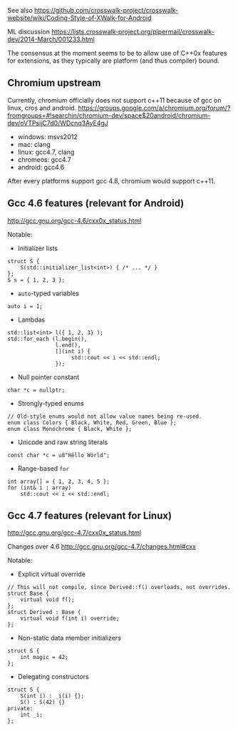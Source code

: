 See also https://github.com/crosswalk-project/crosswalk-website/wiki/Coding-Style-of-XWalk-for-Android

ML discussion https://lists.crosswalk-project.org/pipermail/crosswalk-dev/2014-March/001233.html

The consensus at the moment seems to be to allow use of C++0x features for extensions, as they typically are platform (and thus compiler) bound.

## Chromium upstream

Currently, chromium officially does not support c++11 because of gcc on linux, cros and android. 
https://groups.google.com/a/chromium.org/forum/?fromgroups=#!searchin/chromium-dev/space$20android/chromium-dev/oVTPsijC7d0/WDcnq3AyE4gJ
* windows: msvs2012
* mac: clang
* linux: gcc4.7, clang
* chromeos: gcc4.7
* android: gcc4.6

After every platforms support gcc 4.8, chromium would support c++11.

## Gcc 4.6 features (relevant for Android)

http://gcc.gnu.org/gcc-4.6/cxx0x_status.html

Notable:
* Initializer lists
```
struct S {
    S(std::initializer_list<int>) { /* ... */ }
};
S s = { 1, 2, 3 };
```

* `auto`-typed variables
```
auto i = 1;
```

* Lambdas
```
std::list<int> l({ 1, 2, 3} );
std::for_each (l.begin(),
               l.end(), 
               [](int i) {
                    std::cout << i << std::endl;
               });
```

* Null pointer constant
```
char *c = nullptr;
```

* Strongly-typed enums
```
// Old-style enums would not allow value names being re-used. 
enum class Colors { Black, White, Red, Green, Blue };
enum class Monochrome { Black, White };
```

* Unicode and raw string literals
```
const char *c = u8"Hêllo Wörld";
```

* Range-based `for`
```
int array[] = { 1, 2, 3, 4, 5 };
for (int& i : array)
    std::cout << i << std::endl;
```

## Gcc 4.7 features (relevant for Linux)

http://gcc.gnu.org/gcc-4.7/cxx0x_status.html

Changes over 4.6 http://gcc.gnu.org/gcc-4.7/changes.html#cxx

Notable:
* Explicit virtual override
```
// This will not compile, since Derived::f() overloads, not overrides.
struct Base {
    virtual void f();
};
struct Derived : Base {
    virtual void f(int i) override;
};
```

* Non-static data member initializers
```
struct S {
    int magic = 42;
};
```

* Delegating constructors
```
struct S {
    S(int i) : _i(i) {};
    S() : S(42) {}
private:
    int _i;
};
```
